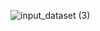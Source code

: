 ![input_dataset (3)](https://user-images.githubusercontent.com/32334380/154419322-75e453b8-bbb0-4df6-b83f-aa239ab22dc2.png)
